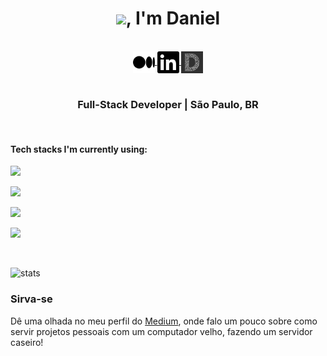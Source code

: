 <div align="center">
 <h1><img src="https://media.giphy.com/media/26ufn24Onjz8w7NxS/giphy.gif" width="90px">, I'm Daniel</h1>
</div>

<br>

<div align="center">
 <a href="https://lombardi-daniel-o.medium.com" target="_blank">
   <img align="center" alt="Daniel Lombardi | Medium" width="35px" src="/static/icons/medium.svg" \>
   </a>

  <a href="https://www.linkedin.com/in/daniel-lombardi/" target="_blank">
    <img align="center" alt="Daniel Lombardi | LinkedIn" width="35px" src="/static/icons/linkedin.svg" \>
    </a>

  <a href="https://www.linkedin.com/in/daniel-lombardi/" target="_blank">
   <img align="center" alt="Daniel Lombardi | Website" width="35px" src="/static/icons/web.png" style="-webkit-filter: grayscale(100%); filter: grayscale(100%);" \>
   </a>

  </div>


<br>

<div align="center">
    <h3>Full-Stack Developer |  São Paulo, BR </h3>
</div>

<br>

#### Tech stacks I'm currently using:
<code><a href="https://www.python.org/" target="_blank"><img height="50" src="https://www.vectorlogo.zone/logos/python/python-ar21.svg"></a></code>

<code><a href="https://www.docker.io/" target="_blank"><img height="50" src="https://www.vectorlogo.zone/logos/docker/docker-ar21.svg"></a></code>

<code><a href="https://www.postgresql.org/" target="_blank"><img height="50" src="https://www.vectorlogo.zone/logos/postgresql/postgresql-horizontal.svg"></a></code>

<code><a href="https://git-scm.com/" target="_blank"><img height="50" src="https://www.vectorlogo.zone/logos/git-scm/git-scm-ar21.svg"></a></code>

<br>

![stats](https://github-readme-stats.vercel.app/api?username=LombardiDaniel&count_private=true&show_icons=true&theme=default)


### Sirva-se
Dê uma olhada no meu perfil do [Medium](https://lombardi-daniel-o.medium.com), onde falo um pouco sobre como servir projetos pessoais com um computador velho, fazendo um servidor caseiro!
